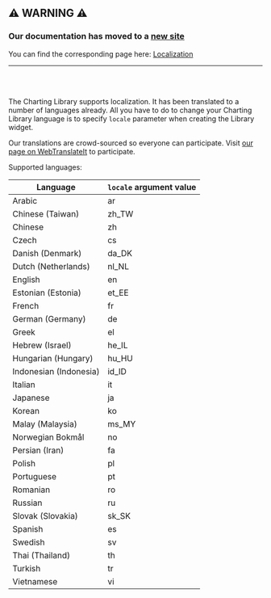 ## :warning: WARNING :warning:

### Our documentation has moved to a [new site](https://www.tradingview.com/charting-library-docs/)

You can find the corresponding page here: [Localization](https://www.tradingview.com/charting-library-docs/latest/core_concepts/Localization)

---

<br/>
<br/>

The Charting Library supports localization. It has been translated to a number of languages already. All you have to do to change your Charting Library language is to specify `locale` parameter when creating the Library widget.

Our translations are crowd-sourced so everyone can participate. Visit [our page on WebTranslateIt](https://webtranslateit.com/en/projects/11203-TradingView) to participate.

Supported languages:

Language | `locale` argument value
---|---
Arabic|ar
Chinese (Taiwan)|zh_TW
Chinese|zh
Czech|cs
Danish (Denmark)|da_DK
Dutch (Netherlands)|nl_NL
English|en
Estonian (Estonia)|et_EE
French|fr
German (Germany)|de
Greek|el
Hebrew (Israel)|he_IL
Hungarian (Hungary)|hu_HU
Indonesian (Indonesia)|id_ID
Italian|it
Japanese|ja
Korean|ko
Malay (Malaysia)|ms_MY
Norwegian Bokmål|no
Persian (Iran)|fa
Polish|pl
Portuguese|pt
Romanian|ro
Russian|ru
Slovak (Slovakia)|sk_SK
Spanish|es
Swedish|sv
Thai (Thailand)|th
Turkish|tr
Vietnamese|vi
